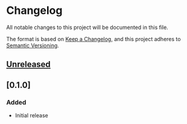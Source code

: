 # Changelog
All notable changes to this project will be documented in this file.

The format is based on [Keep a Changelog](https://keepachangelog.com/en/1.0.0/),
and this project adheres to [Semantic Versioning](https://semver.org/spec/v2.0.0.html).

## [Unreleased]

## [0.1.0]
### Added
- Initial release

[Unreleased]: https://github.com/MetaMask/metamask-sdk/compare/@metamask/sdk-react-native@0.1.0...HEAD
[0.0.0]: https://github.com/MetaMask/metamask-sdk/releases/tag/@metamask/sdk-react-native@0.1.0
